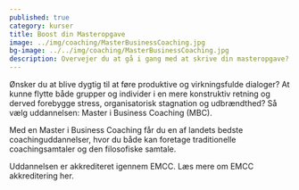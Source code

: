 ```yaml
---
published: true
category: kurser
title: Boost din Masteropgave
image: ../img/coaching/MasterBusinessCoaching.jpg
bg-image: ../../img/coaching/MasterBusinessCoaching.jpg
description: Overvejer du at gå i gang med at skrive din masteropgave? – eller sidder du fast en skrivekløft og trænger til inspiration fra andre studerende og vejledere? Så deltag i vores kursus ‘Boost din masteropgave’!
---
```


Ønsker du at blive dygtig til at føre produktive og virkningsfulde dialoger? At kunne flytte både grupper og individer i en mere konstruktiv retning og derved forebygge stress, organisatorisk stagnation og udbrændthed? Så vælg uddannelsen: Master i Business Coaching (MBC).

Med en Master i Business Coaching får du en af landets bedste coachinguddannelser, hvor du både kan foretage traditionelle coachingsamtaler og den filosofiske samtale.

Uddannelsen er akkrediteret igennem EMCC. Læs mere om EMCC akkreditering her.